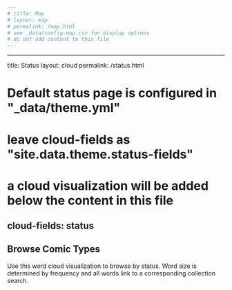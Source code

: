 ```yaml
---
# title: Map
# layout: map
# permalink: /map.html
# see _data/config-map.csv for display options
# do not add content to this file
---
```


---
title: Status
layout: cloud
permalink: /status.html
# Default status page is configured in "_data/theme.yml"
# leave cloud-fields as "site.data.theme.status-fields"
# a cloud visualization will be added below the content in this file

cloud-fields: status
---

## Browse Comic Types

Use this word cloud visualization to browse by status.
Word size is determined by frequency and all words link to a corresponding collection search.

